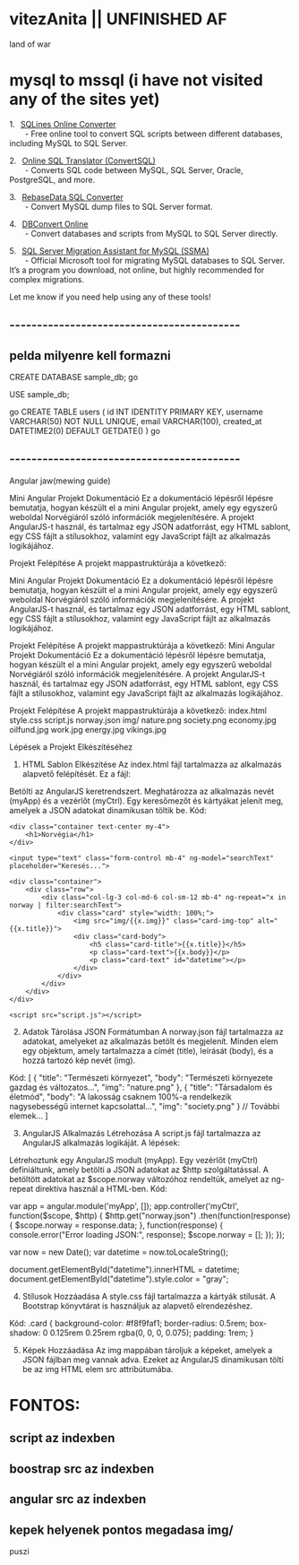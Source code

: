 # vitezAnita || UNFINISHED AF
land of war


# mysql to mssql (i have not visited any of the sites yet)

1.    [SQLines Online Converter](https://sqlines.com/online)  
  - Free online tool to convert SQL scripts between different databases, including MySQL to SQL Server.

2.    [Online SQL Translator (ConvertSQL)](https://www.convert-sql.com/)  
  - Converts SQL code between MySQL, SQL Server, Oracle, PostgreSQL, and more.

3.    [RebaseData SQL Converter](https://www.rebasedata.com/convert-mysql-to-sqlserver-online)  
  - Convert MySQL dump files to SQL Server format.

4.    [DBConvert Online](https://dbconvert.com/convert-mysql-to-sql-server-online/)  
  - Convert databases and scripts from MySQL to SQL Server directly.

5.    [SQL Server Migration Assistant for MySQL (SSMA)](https://learn.microsoft.com/en-us/sql/ssma/mysql/ssma-for-mysql?view=sql-server-ver16)  
  - Official Microsoft tool for migrating MySQL databases to SQL Server. It’s a program you download, not online, but highly recommended for complex migrations.

Let me know if you need help using any of these tools!

## ------------------------------------------
## pelda milyenre kell formazni

CREATE DATABASE sample_db;
go

USE sample_db;

go
CREATE TABLE users (
    id INT IDENTITY PRIMARY KEY,
    username VARCHAR(50) NOT NULL UNIQUE,
    email VARCHAR(100),
    created_at DATETIME2(0) DEFAULT GETDATE()
)
go

## ------------------------------------------

Angular jaw(mewing guide)

Mini Angular Projekt Dokumentáció
Ez a dokumentáció lépésről lépésre bemutatja, hogyan készült el a mini Angular projekt, amely egy egyszerű weboldal Norvégiáról szóló információk megjelenítésére. A projekt AngularJS-t használ, és tartalmaz egy JSON adatforrást, egy HTML sablont, egy CSS fájlt a stílusokhoz, valamint egy JavaScript fájlt az alkalmazás logikájához.

Projekt Felépítése
A projekt mappastruktúrája a következő:

Mini Angular Projekt Dokumentáció
Ez a dokumentáció lépésről lépésre bemutatja, hogyan készült el a mini Angular projekt, amely egy egyszerű weboldal Norvégiáról szóló információk megjelenítésére. A projekt AngularJS-t használ, és tartalmaz egy JSON adatforrást, egy HTML sablont, egy CSS fájlt a stílusokhoz, valamint egy JavaScript fájlt az alkalmazás logikájához.

Projekt Felépítése
A projekt mappastruktúrája a következő:
Mini Angular Projekt Dokumentáció
Ez a dokumentáció lépésről lépésre bemutatja, hogyan készült el a mini Angular projekt, amely egy egyszerű weboldal Norvégiáról szóló információk megjelenítésére. A projekt AngularJS-t használ, és tartalmaz egy JSON adatforrást, egy HTML sablont, egy CSS fájlt a stílusokhoz, valamint egy JavaScript fájlt az alkalmazás logikájához.

Projekt Felépítése
A projekt mappastruktúrája a következő:
index.html
style.css
script.js
norway.json
img/
    nature.png
    society.png
    economy.jpg
    oilfund.jpg
    work.jpg
    energy.jpg
    vikings.jpg


  Lépések a Projekt Elkészítéséhez
1. HTML Sablon Elkészítése
Az index.html fájl tartalmazza az alkalmazás alapvető felépítését. Ez a fájl:

Betölti az AngularJS keretrendszert.
Meghatározza az alkalmazás nevét (myApp) és a vezérlőt (myCtrl).
Egy keresőmezőt és kártyákat jelenít meg, amelyek a JSON adatokat dinamikusan töltik be.
Kód:

<!DOCTYPE html>
<html lang="en">
<head>
    <meta charset="UTF-8">
    <meta name="viewport" content="width=device-width, initial-scale=1.0">
    <link rel="stylesheet" href="https://cdn.jsdelivr.net/npm/bootstrap@4.3.1/dist/css/bootstrap.min.css">
    <title>Norway Cards</title>
    <script src="https://ajax.googleapis.com/ajax/libs/angularjs/1.6.9/angular.min.js"></script>
    <link rel="stylesheet" href="style.css">
</head>
<body ng-app="myApp" ng-controller="myCtrl">

    <div class="container text-center my-4">
        <h1>Norvégia</h1>
    </div>

    <input type="text" class="form-control mb-4" ng-model="searchText" placeholder="Keresés...">

    <div class="container">
        <div class="row">
            <div class="col-lg-3 col-md-6 col-sm-12 mb-4" ng-repeat="x in norway | filter:searchText">
                <div class="card" style="width: 100%;">
                    <img src="img/{{x.img}}" class="card-img-top" alt="{{x.title}}">
                    <div class="card-body">
                        <h5 class="card-title">{{x.title}}</h5>
                        <p class="card-text">{{x.body}}</p>
                        <p class="card-text" id="datetime"></p>
                    </div>
                </div>
            </div>
        </div>
    </div>

    <script src="script.js"></script>
</body>
</html>


2. Adatok Tárolása JSON Formátumban
A norway.json fájl tartalmazza az adatokat, amelyeket az alkalmazás betölt és megjelenít. Minden elem egy objektum, amely tartalmazza a címét (title), leírását (body), és a hozzá tartozó kép nevét (img).

Kód:
[
    {
        "title": "Természeti környezet",
        "body": "Természeti környezete gazdag és változatos...",
        "img": "nature.png"
    },
    {
        "title": "Társadalom és életmód",
        "body": "A lakosság csaknem 100%-a rendelkezik nagysebességű internet kapcsolattal...",
        "img": "society.png"
    }
    // További elemek...
]



3. AngularJS Alkalmazás Létrehozása
A script.js fájl tartalmazza az AngularJS alkalmazás logikáját. A lépések:

Létrehoztunk egy AngularJS modult (myApp).
Egy vezérlőt (myCtrl) definiáltunk, amely betölti a JSON adatokat az $http szolgáltatással.
A betöltött adatokat az $scope.norway változóhoz rendeltük, amelyet az ng-repeat direktíva használ a HTML-ben.
Kód:

var app = angular.module('myApp', []);
app.controller('myCtrl', function($scope, $http) {
    $http.get("norway.json")
    .then(function(response) {
        $scope.norway = response.data;
    }, function(response) {
        console.error("Error loading JSON:", response);
        $scope.norway = [];
    });
});

var now = new Date();
var datetime = now.toLocaleString();

document.getElementById("datetime").innerHTML = datetime;
document.getElementById("datetime").style.color = "gray";


4. Stílusok Hozzáadása
A style.css fájl tartalmazza a kártyák stílusát. A Bootstrap könyvtárat is használjuk az alapvető elrendezéshez.

Kód:
.card {
    background-color: #f8f9faf1;
    border-radius: 0.5rem;
    box-shadow: 0 0.125rem 0.25rem rgba(0, 0, 0, 0.075);
    padding: 1rem;
}

5. Képek Hozzáadása
Az img mappában tároljuk a képeket, amelyek a JSON fájlban meg vannak adva. Ezeket az AngularJS dinamikusan tölti be az img HTML elem src attribútumába.


# FONTOS:
## script az indexben
## boostrap src az indexben
## angular src az indexben
## kepek helyenek pontos megadasa img/

puszi
